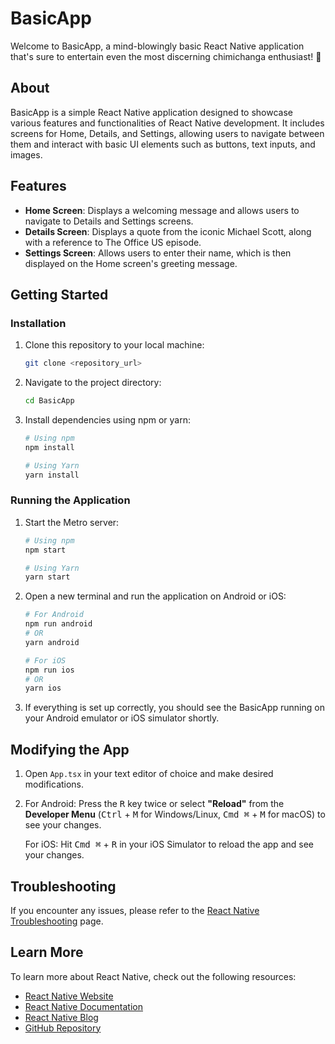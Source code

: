 # BasicApp

Welcome to BasicApp, a mind-blowingly basic React Native application that's sure to entertain even the most discerning chimichanga enthusiast! 🌯

## About

BasicApp is a simple React Native application designed to showcase various features and functionalities of React Native development. It includes screens for Home, Details, and Settings, allowing users to navigate between them and interact with basic UI elements such as buttons, text inputs, and images.

## Features

- **Home Screen**: Displays a welcoming message and allows users to navigate to Details and Settings screens.
- **Details Screen**: Displays a quote from the iconic Michael Scott, along with a reference to The Office US episode.
- **Settings Screen**: Allows users to enter their name, which is then displayed on the Home screen's greeting message.

## Getting Started

### Installation

1. Clone this repository to your local machine:

   ```bash
   git clone <repository_url>
   ```

2. Navigate to the project directory:

   ```bash
   cd BasicApp
   ```

3. Install dependencies using npm or yarn:

   ```bash
   # Using npm
   npm install

   # Using Yarn
   yarn install
   ```

### Running the Application

1. Start the Metro server:

   ```bash
   # Using npm
   npm start

   # Using Yarn
   yarn start
   ```

2. Open a new terminal and run the application on Android or iOS:

   ```bash
   # For Android
   npm run android
   # OR
   yarn android

   # For iOS
   npm run ios
   # OR
   yarn ios
   ```

3. If everything is set up correctly, you should see the BasicApp running on your Android emulator or iOS simulator shortly.

## Modifying the App

1. Open `App.tsx` in your text editor of choice and make desired modifications.

2. For Android: Press the <kbd>R</kbd> key twice or select **"Reload"** from the **Developer Menu** (<kbd>Ctrl</kbd> + <kbd>M</kbd> for Windows/Linux, <kbd>Cmd ⌘</kbd> + <kbd>M</kbd> for macOS) to see your changes.
   
   For iOS: Hit <kbd>Cmd ⌘</kbd> + <kbd>R</kbd> in your iOS Simulator to reload the app and see your changes.

## Troubleshooting

If you encounter any issues, please refer to the [React Native Troubleshooting](https://reactnative.dev/docs/troubleshooting) page.

## Learn More

To learn more about React Native, check out the following resources:

- [React Native Website](https://reactnative.dev)
- [React Native Documentation](https://reactnative.dev/docs/getting-started)
- [React Native Blog](https://reactnative.dev/blog)
- [GitHub Repository](https://github.com/facebook/react-native)
```
